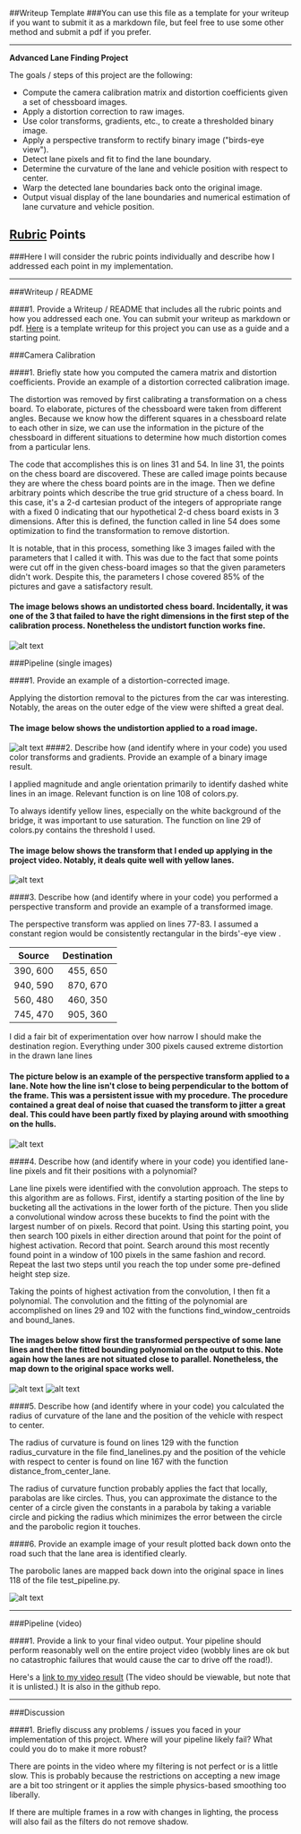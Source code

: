 ##Writeup Template
###You can use this file as a template for your writeup if you want to submit it as a markdown file, but feel free to use some other method and submit a pdf if you prefer.

---

**Advanced Lane Finding Project**

The goals / steps of this project are the following:

* Compute the camera calibration matrix and distortion coefficients given a set of chessboard images.
* Apply a distortion correction to raw images.
* Use color transforms, gradients, etc., to create a thresholded binary image.
* Apply a perspective transform to rectify binary image ("birds-eye view").
* Detect lane pixels and fit to find the lane boundary.
* Determine the curvature of the lane and vehicle position with respect to center.
* Warp the detected lane boundaries back onto the original image.
* Output visual display of the lane boundaries and numerical estimation of lane curvature and vehicle position.

[//]: # (Image References)

[image1]: ./writeup_images/undistorted_output.png "Undistorted"
[image2]: ./writeup_images/undistorted_road.jpg "Road Transformed"
[image3]: ./writeup_images/binary_combo_example.jpg "Binary Example"
[image4]: ./writeup_images/hull_and_perspective_transform.png "Warp Example"
[image5]: ./writeup_images/warped_binary.png "Warped Binary Image"
[image6]: ./writeup_images/bounded_lane.png "Polynomial Fit example"
[image7]: ./writeup_images/output_example.png "Output"
[video1]: https://youtu.be/T8L1MZQaH1Q "Video"

## [Rubric](https://review.udacity.com/#!/rubrics/571/view) Points
###Here I will consider the rubric points individually and describe how I addressed each point in my implementation.  

---
###Writeup / README

####1. Provide a Writeup / README that includes all the rubric points and how you addressed each one.  You can submit your writeup as markdown or pdf.  [Here](https://github.com/udacity/CarND-Advanced-Lane-Lines/blob/master/writeup_template.md) is a template writeup for this project you can use as a guide and a starting point.  

###Camera Calibration

####1. Briefly state how you computed the camera matrix and distortion coefficients. Provide an example of a distortion corrected calibration image.

The distortion was removed by first calibrating a transformation on a chess board. To elaborate, pictures of the chessboard were taken from different angles. Because we know how the different squares in a chessboard relate to each other in size, we can use the information in the picture of the chessboard in different situations to determine how much distortion comes from a particular lens.

The code that accomplishes this is on lines 31 and 54. In line 31, the points on the chess board are discovered. These are called image points because they are where the chess board points are in the image. Then we define arbitrary points which describe the true grid structure of a chess board. In this case, it's a 2-d cartesian product of the integers of appropriate range with a fixed 0 indicating that our hypothetical 2-d chess board exists in 3 dimensions. After this is defined, the function called in line 54 does some optimization to find the transformation to remove distortion.

It is notable, that in this process, something like 3 images failed with the parameters that I called it with. This was due to the fact that some points were cut off in the given chess-board images so that the given parameters didn't work. Despite this, the parameters I chose covered 85% of the pictures and gave a satisfactory result.


#### The image belows shows an undistorted chess board. Incidentally, it was one of the 3 that failed to have the right dimensions in the first step of the calibration process. Nonetheless the undistort function works fine.
![alt text][image1]

###Pipeline (single images)

####1. Provide an example of a distortion-corrected image.

Applying the distortion removal to the pictures from the car was interesting. Notably, the areas on the outer edge of the view were shifted a great deal. 

#### The image below shows the undistortion applied to a road image. 
![alt text][image2]
####2. Describe how (and identify where in your code) you used color transforms and gradients. Provide an example of a binary image result.

I applied magnitude and angle orientation primarily to identify dashed white lines in an image. Relevant function is on line 108 of colors.py.

To always identify yellow lines, especially on the white background of the bridge, it was important to use saturation. The function on line 29 of colors.py contains the threshold I used.

#### The image below shows the transform that I ended up applying in the project video. Notably, it deals quite well with yellow lanes. 
![alt text][image3]

####3. Describe how (and identify where in your code) you performed a perspective transform and provide an example of a transformed image.

The perspective transform was applied on lines 77-83. I assumed a constant region would be consistently rectangular in the birds'-eye view . 


| Source        | Destination   | 
|:-------------:|:-------------:| 
| 390, 600      | 455, 650      | 
| 940, 590      | 870, 670      |
| 560, 480      | 460, 350      |
| 745, 470      | 905, 360      |

I did a fair bit of experimentation over how narrow I should make the destination region. Everything under 300 pixels caused extreme distortion in the drawn lane lines


#### The picture below is an example of the perspective transform applied to a lane. Note how the line isn't close to being perpendicular to the bottom of the frame. This was a persistent issue with my procedure. The procedure contained a great deal of noise that cuased the transform to jitter a great deal. This could have been partly fixed by playing around with smoothing on the hulls. 
![alt text][image4]

####4. Describe how (and identify where in your code) you identified lane-line pixels and fit their positions with a polynomial?

Lane line pixels were identified with the convolution approach. The steps to this algorithm are as follows. First, identify a starting position of the line by bucketing all the activations in the lower forth of the picture. Then you slide a convolutional window across these bucekts to find the point with the largest number of on pixels. Record that point. Using this starting point, you then search 100 pixels in either direction around that point for the point of highest activation. Record that point. Search around this most recently found point in a window of 100 pixels in the same fashion and record. Repeat the last two steps until you reach the top under some pre-defined height step size.

Taking the points of highest activation from the convolution, I then fit a polynomial. The convolution and the fitting of the polynomial are accomplished on lines 29 and 102 with the functions find_window_centroids and bound_lanes.

#### The images below show first the transformed perspective of some lane lines and then the fitted bounding polynomial on the output to this. Note again how the lanes are not situated close to parallel. Nonetheless, the map down to the original space works well. 
![alt text][image5]
![alt text][image6]

####5. Describe how (and identify where in your code) you calculated the radius of curvature of the lane and the position of the vehicle with respect to center.

The radius of curvature is found on lines 129 with the function radius_curvature in the file find_lanelines.py and the position of the vehicle with respect to center is found  on line 167 with the function distance_from_center_lane. 

The radius of curvature function probably applies the fact that locally, parabolas are like circles. Thus, you can approximate the distance to the center of a circle given the constants in a parabola by taking a variable circle and picking the radius which minimizes the error between the circle and the parobolic region it touches. 

####6. Provide an example image of your result plotted back down onto the road such that the lane area is identified clearly.

The parobolic lanes are mapped back down into the original space in lines 118 of the file test_pipeline.py. 

![alt text][image7]

---

###Pipeline (video)

####1. Provide a link to your final video output.  Your pipeline should perform reasonably well on the entire project video (wobbly lines are ok but no catastrophic failures that would cause the car to drive off the road!).

Here's a [link to my video result][video1] (The video should be viewable, but note that it is unlisted.) It is also in the github repo. 

---

###Discussion

####1. Briefly discuss any problems / issues you faced in your implementation of this project.  Where will your pipeline likely fail?  What could you do to make it more robust?

There are points in the video where my filtering is not perfect or is a little slow. This is probably because the restrictions on accepting a new image are a bit too stringent or it applies the simple physics-based smoothing too liberally. 

If there are multiple frames in a row with changes in lighting, the process will also fail as the filters do not remove shadow. 
